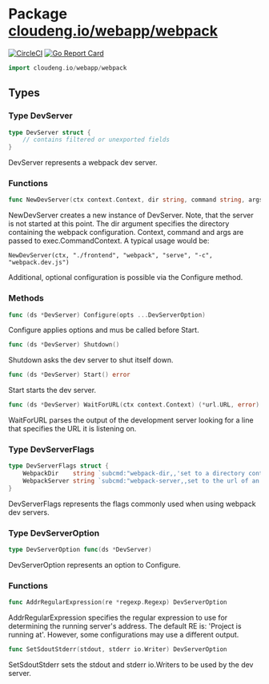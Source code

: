 # Package [cloudeng.io/webapp/webpack](https://pkg.go.dev/cloudeng.io/webapp/webpack?tab=doc)
[![CircleCI](https://circleci.com/gh/cloudengio/go.gotools.svg?style=svg)](https://circleci.com/gh/cloudengio/go.gotools) [![Go Report Card](https://goreportcard.com/badge/cloudeng.io/webapp/webpack)](https://goreportcard.com/report/cloudeng.io/webapp/webpack)

```go
import cloudeng.io/webapp/webpack
```


## Types
### Type DevServer
```go
type DevServer struct {
	// contains filtered or unexported fields
}
```
DevServer represents a webpack dev server.

### Functions

```go
func NewDevServer(ctx context.Context, dir string, command string, args ...string) *DevServer
```
NewDevServer creates a new instance of DevServer. Note, that the server is
not started at this point. The dir argument specifies the directory
containing the webpack configuration. Context, command and args are passed
to exec.CommandContext. A typical usage would be:

    NewDevServer(ctx, "./frontend", "webpack", "serve", "-c", "webpack.dev.js")

Additional, optional configuration is possible via the Configure method.



### Methods

```go
func (ds *DevServer) Configure(opts ...DevServerOption)
```
Configure applies options and mus be called before Start.


```go
func (ds *DevServer) Shutdown()
```
Shutdown asks the dev server to shut itself down.


```go
func (ds *DevServer) Start() error
```
Start starts the dev server.


```go
func (ds *DevServer) WaitForURL(ctx context.Context) (*url.URL, error)
```
WaitForURL parses the output of the development server looking for a line
that specifies the URL it is listening on.




### Type DevServerFlags
```go
type DevServerFlags struct {
	WebpackDir    string `subcmd:"webpack-dir,,'set to a directory containing a webpack configuration with the webpack dev server configured. This dev server will then be started and requests proxied to it.'"`
	WebpackServer string `subcmd:"webpack-server,,set to the url of an already running webpack dev server to which requests will be proxied."`
}
```
DevServerFlags represents the flags commonly used when using webpack dev
servers.


### Type DevServerOption
```go
type DevServerOption func(ds *DevServer)
```
DevServerOption represents an option to Configure.

### Functions

```go
func AddrRegularExpression(re *regexp.Regexp) DevServerOption
```
AddrRegularExpression specifies the regular expression to use for
determining the running server's address. The default RE is: 'Project is
running at'. However, some configurations may use a different output.


```go
func SetSdoutStderr(stdout, stderr io.Writer) DevServerOption
```
SetSdoutStderr sets the stdout and stderr io.Writers to be used by the dev
server.







